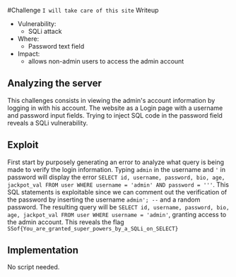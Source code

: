 #Challenge `I will take care of this site` Writeup

- Vulnerability: 
  - SQLi attack
- Where:
  - Password text field
- Impact:
  - allows non-admin users to access the admin account

## Analyzing the server

This challenges consists in viewing the admin's account information by logging in with his account.
The website as a Login page with a username and password input fields.
Trying to inject SQL code in the password field reveals a SQLi vulnerability.

## Exploit

First start by purposely generating an error to analyze what query is being made to verify the login information.
Typing `admin` in the username and `'` in password will display the error `SELECT id, username, password, bio, age, jackpot_val FROM user WHERE username = 'admin' AND password = '''`.
This SQL statements is exploitable since we can comment out the verification of the password by inserting the username `admin'; --` and a random password.
The resulting query will be `SELECT id, username, password, bio, age, jackpot_val FROM user WHERE username = 'admin'`, granting access to the admin account.
This reveals the flag `SSof{You_are_granted_super_powers_by_a_SQLi_on_SELECT}`

## Implementation

No script needed.

